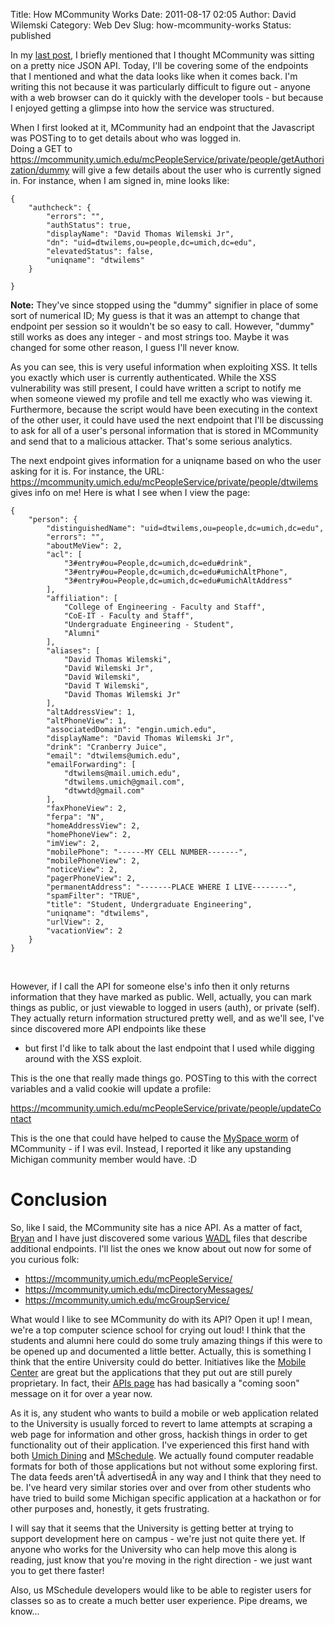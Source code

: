 Title: How MCommunity Works
Date: 2011-08-17 02:05
Author: David Wilemski
Category: Web Dev
Slug: how-mcommunity-works
Status: published

In my [last
post](http://oromis.davidwilemski.com/blog/219/mcommunity-xss/ "MCommunity XSS"),
I briefly mentioned that I thought MCommunity was sitting on a pretty
nice JSON API. Today, I\'ll be covering some of the endpoints that I
mentioned and what the data looks like when it comes back. I\'m writing
this not because it was particularly difficult to figure out - anyone
with a web browser can do it quickly with the developer tools - but
because I enjoyed getting a glimpse into how the service was structured.

When I first looked at it, MCommunity had an endpoint that the
Javascript was POSTing to to get details about who was logged in.  
Doing a GET to
https://mcommunity.umich.edu/mcPeopleService/private/people/getAuthorization/dummy
will give a few details about the user who is currently signed in. For
instance, when I am signed in, mine looks like:

    {
        "authcheck": {
            "errors": "",
            "authStatus": true,
            "displayName": "David Thomas Wilemski Jr",
            "dn": "uid=dtwilems,ou=people,dc=umich,dc=edu",
            "elevatedStatus": false,
            "uniqname": "dtwilems"
        }

    }

**Note:** They\'ve since stopped using the \"dummy\" signifier in place
of some sort of numerical ID; My guess is that it was an attempt to
change that endpoint per session so it wouldn\'t be so easy to call.
However, \"dummy\" still works as does any integer - and most strings
too. Maybe it was changed for some other reason, I guess I\'ll never
know.

As you can see, this is very useful information when exploiting XSS. It
tells you exactly which user is currently authenticated. While the XSS
vulnerability was still present, I could have written a script to notify
me when someone viewed my profile and tell me exactly who was viewing
it. Furthermore, because the script would have been executing in the
context of the other user, it could have used the next endpoint that
I\'ll be discussing to ask for all of a user\'s personal information
that is stored in MCommunity and send that to a malicious attacker.
That\'s some serious analytics.

The next endpoint gives information for a uniqname based on who the user
asking for it is. For instance, the URL:  
https://mcommunity.umich.edu/mcPeopleService/private/people/dtwilems  
gives info on me! Here is what I see when I view the page:

    {
        "person": {
            "distinguishedName": "uid=dtwilems,ou=people,dc=umich,dc=edu",
            "errors": "",
            "aboutMeView": 2,
            "acl": [
                "3#entry#ou=People,dc=umich,dc=edu#drink",
                "3#entry#ou=People,dc=umich,dc=edu#umichAltPhone",
                "3#entry#ou=People,dc=umich,dc=edu#umichAltAddress"
            ],
            "affiliation": [
                "College of Engineering - Faculty and Staff",
                "CoE-IT - Faculty and Staff",
                "Undergraduate Engineering - Student",
                "Alumni"
            ],
            "aliases": [
                "David Thomas Wilemski",
                "David Wilemski Jr",
                "David Wilemski",
                "David T Wilemski",
                "David Thomas Wilemski Jr"
            ],
            "altAddressView": 1,
            "altPhoneView": 1,
            "associatedDomain": "engin.umich.edu",
            "displayName": "David Thomas Wilemski Jr",
            "drink": "Cranberry Juice",
            "email": "dtwilems@umich.edu",
            "emailForwarding": [
                "dtwilems@mail.umich.edu",
                "dtwilems.umich@gmail.com",
                "dtwwtd@gmail.com"
            ],
            "faxPhoneView": 2,
            "ferpa": "N",
            "homeAddressView": 2,
            "homePhoneView": 2,
            "imView": 2,
            "mobilePhone": "------MY CELL NUMBER-------",
            "mobilePhoneView": 2,
            "noticeView": 2,
            "pagerPhoneView": 2,
            "permanentAddress": "-------PLACE WHERE I LIVE--------",
            "spamFilter": "TRUE",
            "title": "Student, Undergraduate Engineering",
            "uniqname": "dtwilems",
            "urlView": 2,
            "vacationView": 2
        }
    }

 

However, if I call the API for someone else\'s info then it only returns
information that they have marked as public. Well, actually, you can
mark things as public, or just viewable to logged in users (auth), or
private (self). They actually return information structured pretty well,
and as we\'ll see, I\'ve since discovered more API endpoints like these
- but first I\'d like to talk about the last endpoint that I used while
digging around with the XSS exploit.

This is the one that really made things go. POSTing to this with the
correct variables and a valid cookie will update a profile:

https://mcommunity.umich.edu/mcPeopleService/private/people/updateContact

This is the one that could have helped to cause the [MySpace
worm](http://namb.la/popular/) of MCommunity - if I was evil. Instead, I
reported it like any upstanding Michigan community member would have. :D

Conclusion
==========

So, like I said, the MCommunity site has a nice API. As a matter of
fact, [Bryan](http://bryankendall.com) and I have just discovered some
various
[WADL](http://en.wikipedia.org/wiki/Web_Application_Description_Language)
files that describe additional endpoints. I\'ll list the ones we know
about out now for some of you curious folk:

-   https://mcommunity.umich.edu/mcPeopleService/
-   https://mcommunity.umich.edu/mcDirectoryMessages/
-   https://mcommunity.umich.edu/mcGroupService/

What would I like to see MCommunity do with its API? Open it up! I mean,
we\'re a top computer science school for crying out loud! I think that
the students and alumni here could do some truly amazing things if this
were to be opened up and documented a little better. Actually, this is
something I think that the entire University could do better.
Initiatives like the [Mobile Center](http://mobile.umich.edu/) are great
but the applications that they put out are still purely proprietary. In
fact, their [APIs page](http://mobile.umich.edu/dev/apis) has had
basically a \"coming soon\" message on it for over a year now.

As it is, any student who wants to build a mobile or web application
related to the University is usually forced to revert to lame attempts
at scraping a web page for information and other gross, hackish things
in order to get functionality out of their application. I\'ve
experienced this first hand with both [Umich
Dining](http://davidwilemski.com/umichdining) and
[MSchedule](http://mschedule.com). We actually found computer readable
formats for both of those applications but not without some exploring
first. The data feeds aren\'tÂ advertisedÂ in any way and I think that
they need to be. I\'ve heard very similar stories over and over from
other students who have tried to build some Michigan specific
application at a hackathon or for other purposes and, honestly, it gets
frustrating.

I will say that it seems that the University is getting better at trying
to support development here on campus - we\'re just not quite there yet.
If anyone who works for the University who can help move this along is
reading, just know that you\'re moving in the right direction - we just
want you to get there faster!

Also, us MSchedule developers would like to be able to register users
for classes so as to create a much better user experience. Pipe dreams,
we know\...
